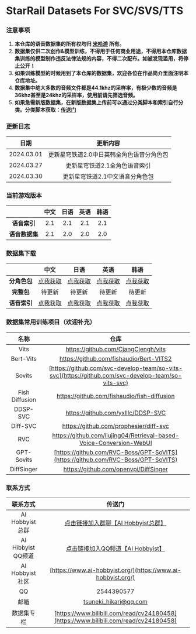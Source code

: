 # StarRail Datasets For SVC/SVS/TTS

### 注意事项

1. **本仓库的语音数据集的所有权均归 [米哈游](https://www.mihoyo.com/) 所有。**
2. **数据集仅供二次创作&模型训练，不得用于任何商业用途，不得用本仓库数据集训练的模型制作违反法律法规的内容，不得二次配布。如被发现滥用，将停止公开！**
3. **如果训练模型的时候用到了本仓库的数据集，欢迎各位在作品简介里面注明本仓库地址。**
4. **数据集中绝大多数的音频文件都是44.1khz的采样率，有极少数的音频是36khz甚至是24khz的采样率，使用前请先筛选音频。**
5. **如果急需新版数据集，在新版数据集上传前可以通过分类脚本和索引自行分类。分类脚本获取：[传送门](https://github.com/AI-Hobbyist/StarRail_Voice_Sorting_Scripts)**

### 更新日志

|    日期    |                 更新内容                  |
| :--------: | :---------------------------------------: |
| 2024.03.01 | 更新星穹铁道2.0中日英韩全角色语音分角色包 |
| 2024.03.27 |       更新星穹铁道2.1全角色语音索引       |
| 2024.03.30 |       更新星穹铁道2.1中文语音分角色包       |

### 当前游戏版本

|                | 中文 | 日语 | 英语 | 韩语 |
| :------------: | :--: | :--: | :--: | :--: |
|  **语音索引**  | 2.1  | 2.1  | 2.1  | 2.1  |
| **语音数据集** | 2.1  | 2.0  | 2.0  | 2.0  |

### 数据集下载

|              |                             中文                             |                             日语                             |                             英语                             |                             韩语                             |
| :----------: | :----------------------------------------------------------: | :----------------------------------------------------------: | :----------------------------------------------------------: | :----------------------------------------------------------: |
| **分角色包** | [点我获取](https://pan.ai-hobbyist.org/StarRail%20Datasets/%E4%B8%AD%E6%96%87%20-%20Chinese/%E5%88%86%E8%A7%92%E8%89%B2%20-%20Single) | [点我获取](https://pan.ai-hobbyist.org/StarRail%20Datasets/%E6%97%A5%E8%AF%AD%20-%20Japanese/%E5%88%86%E8%A7%92%E8%89%B2%20-%20Single) | [点我获取](https://pan.ai-hobbyist.org/StarRail%20Datasets/%E8%8B%B1%E8%AF%AD%20-%20English/%E5%88%86%E8%A7%92%E8%89%B2%20-%20Single) | [点我获取](https://pan.ai-hobbyist.org/StarRail%20Datasets/%E9%9F%A9%E8%AF%AD%20-%20Korean/%E5%88%86%E8%A7%92%E8%89%B2%20-%20Single) |
|  **完整包**  |                            待更新                            |                            待更新                            |                            待更新                            |                            待更新                            |
| **语音索引** | [点我获取](https://github.com/AI-Hobbyist/StarRail_Voice_Sorting_Scripts/raw/main/Indexs/2.1/CHS.json) | [点我获取](https://github.com/AI-Hobbyist/StarRail_Voice_Sorting_Scripts/raw/main/Indexs/2.1/JP.json) | [点我获取](https://github.com/AI-Hobbyist/StarRail_Voice_Sorting_Scripts/raw/main/Indexs/2.1/EN.json) | [点我获取](https://github.com/AI-Hobbyist/StarRail_Voice_Sorting_Scripts/raw/main/Indexs/2.1/KR.json) |

### 数据集常用训练项目（欢迎补充）

|      名称      |                             仓库                             |
| :------------: | :----------------------------------------------------------: |
|      Vits      |             https://github.com/CjangCjengh/vits              |
|      Bert-Vits      |             https://github.com/fishaudio/Bert-VITS2             |
|     Sovits     | [https://github.com/svc-develop-team/so-vits-svc](https://github.com/svc-develop-team/so-vits-svc) |
| Fish Diffusion |         https://github.com/fishaudio/fish-diffusion          |
|    DDSP-SVC    |              https://github.com/yxlllc/DDSP-SVC              |
|    Diff-SVC    |            https://github.com/prophesier/diff-svc            |
|      RVC       | https://github.com/liujing04/Retrieval-based-Voice-Conversion-WebUI |
| GPT-Sovits | [https://github.com/RVC-Boss/GPT-SoVITS](https://github.com/RVC-Boss/GPT-SoVITS) |
|   DiffSinger   |            https://github.com/openvpi/DiffSinger             |

### 联系方式

|      联系方式      |                            传送门                            |
| :----------------: | :----------------------------------------------------------: |
| AI Hobbyist总群 | [点击链接加入群聊【AI Hobbyist总群】](http://qm.qq.com/cgi-bin/qm/qr?_wv=1027&k=7vd0kFFgSdgx3c3CZ33J01dx2XTdfelr&authKey=rsG7W1bP3mlsg3UfTpsVrLV%2BLYvmsqJvH%2F2KoWswFd3pa7nkBf0oEV5vCYvBHZLS&noverify=0&group_code=309046913) |
| AI Hibbyist QQ频道 | [点击链接加入QQ频道【AI Hobbyist】](https://pd.qq.com/s/8c2wkdwyl) |
|   AI Hobbyist社区   | [https://www.ai-hobbyist.org/](https://www.ai-hobbyist.org/) |
|         QQ         |                          2544390577                          |
|        邮箱        |                    tsuneki_hikari@qq.com                     |
|        数据集专栏        |                    [https://www.bilibili.com/read/cv24180458](https://www.bilibili.com/read/cv24180458)                     |

